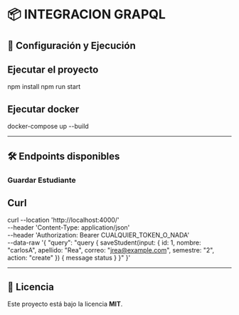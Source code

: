 # 📦 INTEGRACION GRAPQL


## 🔧 Configuración y Ejecución

## Ejecutar el proyecto
npm install
npm run start

## Ejecutar docker
docker-compose up --build

---

## 🛠 Endpoints disponibles

### Guardar Estudiante

## Curl
curl --location 'http://localhost:4000/' \
--header 'Content-Type: application/json' \
--header 'Authorization: Bearer CUALQUIER_TOKEN_O_NADA' \
--data-raw '{
    "query": "query { saveStudent(input: { id: 1, nombre: \"carlosA\", apellido: \"Rea\", correo: \"jrea@example.com\", semestre: \"2\", action: \"create\" }) { message status } }"
  }'

---


## 📜 Licencia

Este proyecto está bajo la licencia **MIT**.

